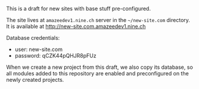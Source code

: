 
This is a draft for new sites with base stuff pre-configured.

The site lives at `amazeedev1.nine.ch` server in the `~/new-site.com` directory. It is available at http://new-site.com.amazeedev1.nine.ch

Database credentials:
- user: new-site.com
- password: qCZK44pQHJR8pFUz

When we create a new project from this draft, we also copy its database, so all modules added to this repository are enabled and preconfigured on the newly created projects.
